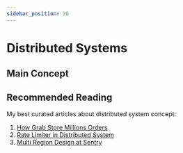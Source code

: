 ```yaml
---
sidebar_position: 26
---
```


# Distributed Systems

## Main Concept

## Recommended Reading

My best curated articles about distributed system concept:

1. [How Grab Store Millions Orders](https://engineering.grab.com/how-we-store-millions-orders)
2. [Rate Limiter in Distributed System](https://engineering.grab.com/frequency-capping)
3. [Multi Region Design at Sentry](https://sentry.engineering/blog/removing-risk-from-our-multiregion-design-with-simulations)